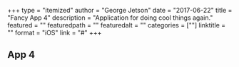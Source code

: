 +++
type = "itemized"
author = "George Jetson"
date = "2017-06-22"
title = "Fancy App 4"
description = "Application for doing cool things again."
featured = ""
featuredpath = ""
featuredalt = ""
categories = [""]
linktitle = ""
format = "iOS"
link = "#"
+++

## App 4
